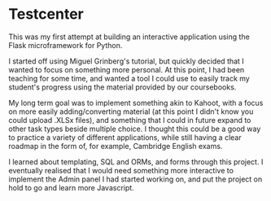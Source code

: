 # Testcenter

This was my first attempt at building an interactive application using the Flask microframework for Python.

I started off using Miguel Grinberg's tutorial, but quickly decided that I wanted to focus on something more personal. At this point, I had been teaching for some time, and wanted a tool I could use to easily track my student's progress using the material provided by our coursebooks.

My long term goal was to implement something akin to Kahoot, with a focus on more easily adding/converting material (at this point I didn't know you could upload .XLSx files), and something that I could in future expand to other task types beside multiple choice. I thought this could be a good way to practice a variety of different applications, while still having a clear roadmap in the form of, for example, Cambridge English exams.

I learned about templating, SQL and ORMs, and forms through this project. I eventually realised that I would need something more interactive to implement the Admin panel I had started working on, and put the project on hold to go and learn more Javascript.
